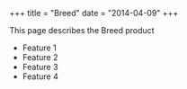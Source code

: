 +++
title = "Breed"
date = "2014-04-09"
+++

This page describes the Breed product

* Feature 1
* Feature 2
* Feature 3
* Feature 4
